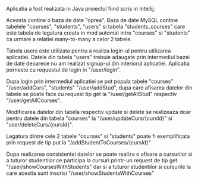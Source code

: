 Aplicatia a fost realizata in Java proiectul fiind scris in Intellij.

Aceasta contine o baza de date "oprea". Baza de date MySQL contine tabelele "courses", "students", "users" si tabela "students_courses" care este tabela de legatura creata in mod automat intre "courses" si "students" ca urmare a relatiei many-to-many a celor 2 tabele.

Tabela users este utilizata pentru a realiza login-ul pentru utilizarea aplicatiei. Datele din tabela "users" trebuie adaugate prin intermediul bazei de date deoarece nu am realizat signup-ul din interiorul aplicatiei. Aplicatia porneste cu requestul de login in "/user/login".

Dupa login prin intermediul aplicatiei se pot popula tabele "courses" "/user/addCurs", "students" "/user/addStud", dupa care afisarea datelor din tabele se poate face cu request tip get la "/user/getAllStud" respectiv "/user/getAllCourses".

Modificarea datelor din tabela respectiv update si delete se realizeaza doar pentru datele din tabela "courses" la "/user/updateCurs/{cursId}" si "user/deleteCurs/{cursId}".

Legatura dintre cele 2 tabele "courses" si "students" poate fi exemplificata prin request de tip put la "/addStudentToCourses/{cursId}"

Dupa realizarea consistentei datelor se poate realiza o afisare a cursurilor si a tuturor studentilor ce participa la cursuri printr-un request de tip get "/user/showCoursesWithStudents" dar si a tuturor studentilor si cursurile la care acestia sunt inscrisi "/user/showStudentsWithCourses"
